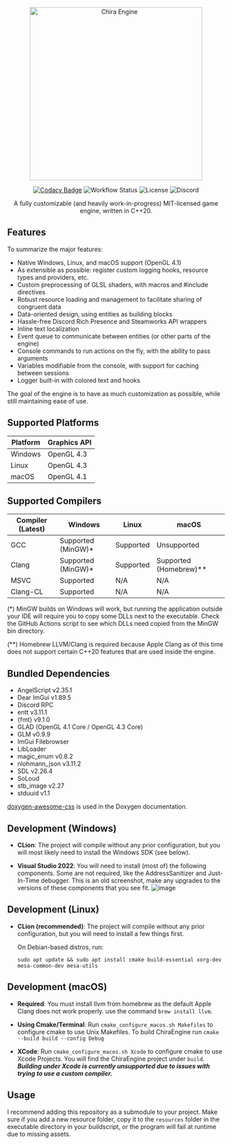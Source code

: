 <div align="center">
  <img width="400px" src="https://github.com/craftablescience/ChiraEngine/blob/main/branding/github/readme_banner.png?raw=true" alt="Chira Engine"/>

  [![Codacy Badge](https://api.codacy.com/project/badge/Grade/5c8b0a7eba614cc8bc44d7d54789cf51)](https://app.codacy.com/gh/craftablescience/ChiraEngine?utm_source=github.com&utm_medium=referral&utm_content=craftablescience/ChiraEngine&utm_campaign=Badge_Grade_Settings)
  ![Workflow Status](https://img.shields.io/github/actions/workflow/status/craftablescience/ChiraEngine/build_engine.yml?branch=main&label=builds%20and%20tests)
  ![License](https://img.shields.io/github/license/craftablescience/ChiraEngine?label=license)
  ![Discord](https://img.shields.io/discord/678074864346857482?label=discord&logo=Discord&logoColor=%23FFFFFF)

  A fully customizable (and heavily work-in-progress) MIT-licensed game engine, written in C++20.
</div>

## Features
To summarize the major features:
- Native Windows, Linux, and macOS support (OpenGL 4.1)
- As extensible as possible: register custom logging hooks, resource types and providers, etc.
- Custom preprocessing of GLSL shaders, with macros and #include directives
- Robust resource loading and management to facilitate sharing of congruent data
- Data-oriented design, using entities as building blocks
- Hassle-free Discord Rich Presence and Steamworks API wrappers
- Inline text localization
- Event queue to communicate between entities (or other parts of the engine)
- Console commands to run actions on the fly, with the ability to pass arguments
- Variables modifiable from the console, with support for caching between sessions
- Logger built-in with colored text and hooks

The goal of the engine is to have as much customization as possible, while still maintaining ease of use.

## Supported Platforms

| Platform          | Graphics API |
|-------------------|--------------|
| Windows           | OpenGL 4.3   |
| Linux             | OpenGL 4.3   |
| macOS             | OpenGL 4.1   |

## Supported Compilers

| Compiler (Latest) | Windows             | Linux     | macOS                    |
|-------------------|---------------------|-----------|--------------------------|
| GCC               | Supported (MinGW)\* | Supported | Unsupported              |
| Clang             | Supported (MinGW)\* | Supported | Supported (Homebrew)\*\* |
| MSVC              | Supported           | N/A       | N/A                      |
| Clang-CL          | Supported           | N/A       | N/A                      |

(\*) MinGW builds on Windows will work, but running the application outside your IDE will require you to copy some DLLs
next to the executable. Check the GitHub Actions script to see which DLLs need copied from the MinGW bin directory.

(\*\*) Homebrew LLVM/Clang is required because Apple Clang as of this time does not support certain C++20 features that are used inside the engine.

## Bundled Dependencies
- AngelScript v2.35.1
- Dear ImGui v1.89.5
- Discord RPC
- entt v3.11.1
- {fmt} v9.1.0
- GLAD (OpenGL 4.1 Core / OpenGL 4.3 Core)
- GLM v0.9.9
- ImGui Filebrowser
- LibLoader
- magic_enum v0.8.2
- nlohmann_json v3.11.2
- SDL v2.26.4
- SoLoud
- stb_image v2.27
- stduuid v1.1

[doxygen-awesome-css](https://github.com/jothepro/doxygen-awesome-css) is used in the Doxygen documentation.

## Development (Windows)
- **CLion**: The project will compile without any prior configuration, but you will most likely need to install the Windows SDK (see below).

- **Visual Studio 2022**: You will need to install (most of) the following components. Some are not required, like the AddressSanitizer and Just-In-Time debugger. This is an old screenshot, make any upgrades to the versions of these components that you see fit.
  ![image](https://user-images.githubusercontent.com/26600014/128105644-cfa92f30-dc96-4476-a4c9-8d8b5f3ce129.png)

## Development (Linux)
- **CLion (recommended)**: The project will compile without any prior configuration, but you will need to install a few things first.

  On Debian-based distros, run:
  
  `sudo apt update && sudo apt install cmake build-essential xorg-dev mesa-common-dev mesa-utils`

## Development (macOS)
- **Required**: You must install llvm from homebrew as the default Apple Clang does not work properly. use the command `brew install llvm`.
    
- **Using Cmake/Terminal**: Run `cmake_configure_macos.sh Makefiles` to configure cmake to use Unix Makefiles. To build ChiraEngine run `cmake --build build --config Debug`
        
- **XCode**: Run `cmake_configure_macos.sh Xcode` to configure cmake to use Xcode Projects. You will find the ChiraEngine project under `build`. ***Building under Xcode is currently unsupported due to issues with trying to use a custom compiler.***

## Usage
I recommend adding this repository as a submodule to your project.
Make sure if you add a new resource folder, copy it to the `resources` folder in the executable directory in your buildscript, or the program will fail at runtime due to missing assets.
